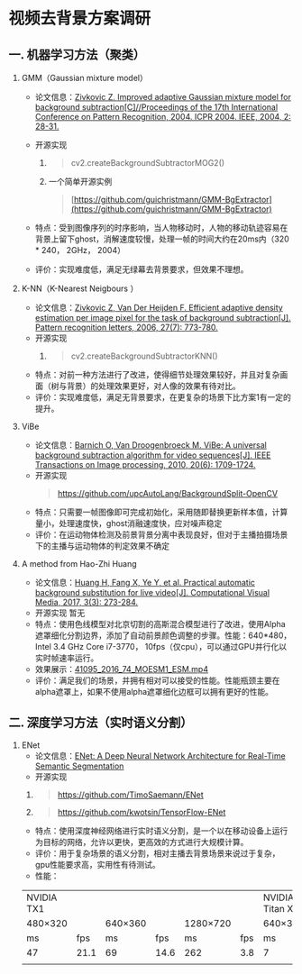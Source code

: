 # 视频去背景方案调研


## 一. 机器学习方法（聚类）
1.  GMM（Gaussian mixture model）
    - 论文信息：[Zivkovic Z. Improved adaptive Gaussian mixture model for background subtraction[C]//Proceedings of the 17th International Conference on Pattern Recognition, 2004. ICPR 2004. IEEE, 2004, 2: 28-31.](https://ieeexplore.ieee.org/abstract/document/1333992/)
    - 开源实现
        1. >cv2.createBackgroundSubtractorMOG2()
        2. 一个简单开源实例   
           >[https://github.com/guichristmann/GMM-BgExtractor](https://github.com/guichristmann/GMM-BgExtractor)

    - 特点：受到图像序列的时序影响，当人物移动时，人物的移动轨迹容易在背景上留下ghost，消解速度较慢，处理一帧的时间大约在20ms内（320 * 240， 2GHz， 2004）
    - 评价：实现难度低，满足无绿幕去背景要求，但效果不理想。

2.  K-NN（K-Nearest Neigbours ）
    - 论文信息：[Zivkovic Z, Van Der Heijden F. Efficient adaptive density estimation per image pixel for the task of background subtraction[J]. Pattern recognition letters, 2006, 27(7): 773-780.](https://www.sciencedirect.com/science/article/abs/pii/S0167865505003521)
    - 开源实现
        1. >cv2.createBackgroundSubtractorKNN()
    - 特点：对前一种方法进行了改进，使得细节处理效果较好，并且对复杂画面（树与背景）的处理效果更好，对人像的效果有待对比。
    - 评价：实现难度低，满足无背景要求，在更复杂的场景下比方案1有一定的提升。
3.  ViBe
    - 论文信息：[Barnich O, Van Droogenbroeck M. ViBe: A universal background subtraction algorithm for video sequences[J]. IEEE Transactions on Image processing, 2010, 20(6): 1709-1724.](https://ieeexplore.ieee.org/abstract/document/5672785)
    - 开源实现
        >https://github.com/upcAutoLang/BackgroundSplit-OpenCV
    - 特点：只需要一帧图像即可完成初始化，采用随即替换更新样本值，计算量小，处理速度快，ghost消融速度快，应对噪声稳定
    - 评价：在运动物体检测及前景背景分离中表现良好，但对于主播拍摄场景下的主播与运动物体的判定效果不确定
    
4.  A method from Hao-Zhi Huang
    - 论文信息：[Huang H, Fang X, Ye Y, et al. Practical automatic background substitution for live video[J]. Computational Visual Media, 2017, 3(3): 273-284.](https://link.springer.com/article/10.1007/s41095-016-0074-0)
    - 开源实现 暂无
    - 特点：使用色线模型对北京切割的高斯混合模型进行了改进，使用Alpha遮罩细化分割边界，添加了自动前景颜色调整的步骤。性能：640*480， Intel 3.4 GHz Core i7-3770， 10fps（仅cpu），可以通过GPU并行化以实时帧速率运行。
    - 效果展示：[41095_2016_74_MOESM1_ESM.mp4](https://static-content.springer.com/esm/art%3A10.1007%2Fs41095-016-0074-0/MediaObjects/41095_2016_74_MOESM1_ESM.mp4)
    - 评价：满足我们的场景，并拥有相对可以接受的性能。性能瓶颈主要在alpha遮罩上，如果不使用alpha遮罩细化边框可以拥有更好的性能。

## 二. 深度学习方法（实时语义分割）
1.  ENet
    - 论文信息：[ENet: A Deep Neural Network Architecture for
Real-Time Semantic Segmentation](https://arxiv.org/pdf/1606.02147.pdf)
    - 开源实现
    1. >https://github.com/TimoSaemann/ENet  
    2. >https://github.com/kwotsin/TensorFlow-ENet
    - 特点：使用深度神经网络进行实时语义分割，是一个以在移动设备上运行为目标的网络，允许以更快，更高效的方式进行大规模计算。
    - 评价：用于复杂场景的语义分割，相对主播去背景场景来说过于复杂，gpu性能要求高，实用性有待测试。
    - 性能：
    <table>
    <tr>
        <td>NVIDIA TX1</td>
        <td></td>
        <td></td>
        <td></td>
        <td></td>
        <td></td>
        <td>NVIDIA Titan X</td>
        <td></td>
        <td></td>
        <td></td>
        <td></td>
        <td></td>
    </tr>
    <tr>
        <td>480×320</td>
        <td></td>
        <td> 640×360 </td>
        <td></td>
        <td> 1280×720</td>
        <td></td>
        <td> 640×360 </td>
        <td></td>
        <td> 1280×720</td>
        <td></td>
        <td>1920×1080</td>
        <td></td>
    </tr>
    <tr>
        <td>ms</td>
        <td>fps</td>
        <td>ms</td>
        <td>fps</td>
        <td>ms</td>
        <td>fps</td>
        <td>ms</td>
        <td>fps</td>
        <td>ms</td>
        <td>fps</td>
        <td>ms</td>
        <td>fps</td>
    </tr>
    <tr>
        <td>47</td>
        <td>21.1</td>
        <td>69</td>
        <td>14.6</td>
        <td>262</td>
        <td>3.8</td>
        <td>7</td>
        <td>135.4</td>
        <td>21</td>
        <td>46.8</td>
        <td>46</td>
        <td>21.6</td>
    </tr>
    <tr>
        <td></td>
    </tr>
    </table>
